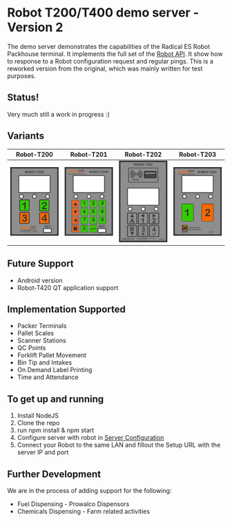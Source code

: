 # Robot T200/T400 demo server - Version 2
The demo server demonstrates the capabilities of the Radical ES Robot Packhouse terminal. It implements the full set of the [Robot API](api/robot-api.md). It show how to response to a Robot configuration request and regular pings. 
This is a reworked version from the original, which was mainly written for test purposes.

## Status!
Very much still a work in progress :)

## Variants
|Robot-T200|Robot-T201|Robot-T202|Robot-T203|
|:---:|:---:|:---:|:---:|
|<img src="images/rbt200.jpg" alt="Robot-T200" title="Robot T200 Keypad" width="200" />|<img src="images/rbt201.png" alt="Robot-T201" title="Robot T201 Keypad" width="200" />|<img src="images/rbt202.png" alt="Robot-T202" title="Robot T202 Keypad" width="200" />|<img src="images/rbt203.png" alt="Robot-T203" title="Robot T203 Keypad" width="200" />|


## Future Support
* Android version
* Robot-T420 QT application support

## Implementation Supported

* Packer Terminals
* Pallet Scales
* Scanner Stations
* QC Points
* Forklift Pallet Movement
* Bin Tip and Intakes
* On Demand Label Printing
* Time and Attendance

## To get up and running
1. Install NodeJS
2. Clone the repo
3. run npm install & npm start
4. Configure server with robot in [Server Configuration](config.json)
5. Connect your Robot to the same LAN and fillout the Setup URL with the server IP and port

## Further Development
We are in the process of adding support for the following:
* Fuel Dispensing - Prowalco Dispensors
* Chemicals Dispensing - Farm related activities